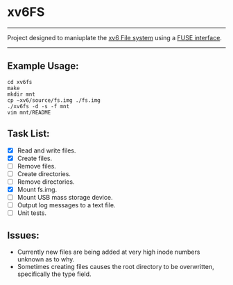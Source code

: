 # xv6FS
***
Project designed to maniuplate the [xv6 File system](http://pekopeko11.sakura.ne.jp/unix_v6/xv6-book/en/File_system.html) using a [FUSE interface](https://en.wikipedia.org/wiki/Filesystem_in_Userspace).
***
## Example Usage:
```
cd xv6fs
make
mkdir mnt
cp ~xv6/source/fs.img ./fs.img
./xv6fs -d -s -f mnt
vim mnt/README
```

## Task List:
-[x] Read and write files.
-[x] Create files.
-[ ] Remove files.
-[ ] Create directories.
-[ ] Remove directories.
-[x] Mount fs.img.
-[ ] Mount USB mass storage device.
-[ ] Output log messages to a text file.
-[ ] Unit tests.

## Issues:
* Currently new files are being added at very high inode numbers unknown as to why.
* Sometimes creating files causes the root directory to be overwritten, specifically the type field.

